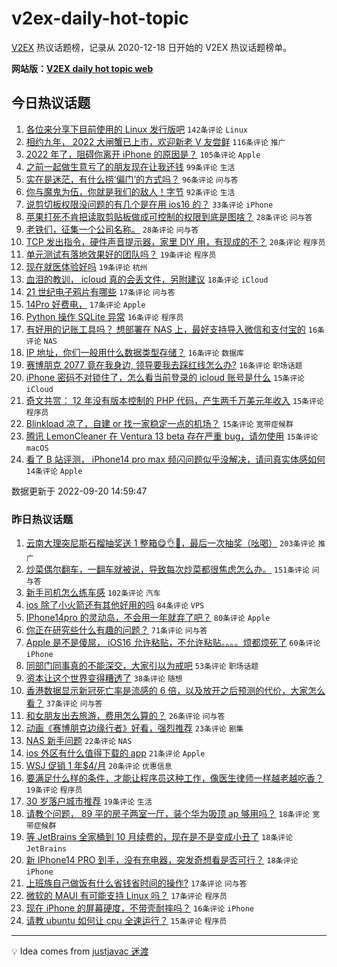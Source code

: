 # v2ex-daily-hot-topic

[V2EX](https://www.v2ex.com/) 热议话题榜，记录从 2020-12-18 日开始的 V2EX 热议话题榜单。

**网站版：[V2EX daily hot topic web](https://boojack.github.io/v2ex-daily-hot-topic-web/)**

## 今日热议话题

<!-- TODAY BEGIN -->

1. [各位来分享下目前使用的 Linux 发行版吧](https://www.v2ex.com/t/881571) `142条评论` `Linux`
1. [相约九年， 2022 大闸蟹已上市，欢迎新老 V 友尝鲜](https://www.v2ex.com/t/881455) `116条评论` `推广`
1. [2022 年了，阻碍你离开 iPhone 的原因是？](https://www.v2ex.com/t/881633) `105条评论` `Apple`
1. [之前一起做生意亏了的朋友现在让我还钱](https://www.v2ex.com/t/881449) `99条评论` `生活`
1. [实在是迷茫，有什么捞‘偏门’的方式吗？](https://www.v2ex.com/t/881576) `96条评论` `问与答`
1. [你与魔鬼为伍，你就是我们的敌人！字节](https://www.v2ex.com/t/881483) `92条评论` `生活`
1. [说剪切板权限没问题的有几个是在用 ios16 的？](https://www.v2ex.com/t/881536) `33条评论` `iPhone`
1. [苹果打死不肯把读取剪贴板做成可控制的权限到底是图啥？](https://www.v2ex.com/t/881510) `28条评论` `问与答`
1. [老铁们，征集一个公司名称。](https://www.v2ex.com/t/881505) `28条评论` `问与答`
1. [TCP 发出指令，硬件声音提示器，家里 DIY 用，有现成的不？](https://www.v2ex.com/t/881661) `20条评论` `程序员`
1. [单元测试有落地效果好的团队吗？](https://www.v2ex.com/t/881655) `19条评论` `程序员`
1. [现在就医体验好吗](https://www.v2ex.com/t/881539) `19条评论` `杭州`
1. [血泪的教训， icloud 真的会丢文件，另附建议](https://www.v2ex.com/t/881635) `18条评论` `iCloud`
1. [21 世纪电子鸦片有哪些](https://www.v2ex.com/t/881636) `17条评论` `问与答`
1. [14Pro 好费电，](https://www.v2ex.com/t/881609) `17条评论` `Apple`
1. [Python 操作 SQLite 异常](https://www.v2ex.com/t/881675) `16条评论` `程序员`
1. [有好用的记账工具吗？ 想部署在 NAS 上，最好支持导入微信和支付宝的](https://www.v2ex.com/t/881615) `16条评论` `NAS`
1. [IP 地址，你们一般用什么数据类型存储？](https://www.v2ex.com/t/881486) `16条评论` `数据库`
1. [赛博朋克 2077 竟在我身边, 领导要我去踩红线怎么办?](https://www.v2ex.com/t/881468) `16条评论` `职场话题`
1. [iPhone 密码不对锁住了，怎么看当前登录的 icloud 账号是什么](https://www.v2ex.com/t/881640) `15条评论` `iCloud`
1. [奇文共赏： 12 年没有版本控制的 PHP 代码，产生两千万美元年收入](https://www.v2ex.com/t/881625) `15条评论` `程序员`
1. [Blinkload 凉了，自建 or 找一家稳定一点的机场？](https://www.v2ex.com/t/881590) `15条评论` `宽带症候群`
1. [腾讯 LemonCleaner 在 Ventura 13 beta 存在严重 bug，请勿使用](https://www.v2ex.com/t/881497) `15条评论` `macOS`
1. [看了 B 站评测， iPhone14 pro max 频闪问题似乎没解决，请问真实体感如何](https://www.v2ex.com/t/881652) `14条评论` `Apple`

数据更新于 2022-09-20 14:59:47

<!-- TODAY END -->

### 昨日热议话题

<!-- YESTERDAY BEGIN -->

1. [云南大理突尼斯石榴抽奖送 1 整箱😋👌🧺，最后一次抽奖（吆喝）](https://www.v2ex.com/t/881149) `203条评论` `推广`
1. [炒菜偶尔翻车，一翻车就被说，导致每次炒菜都很焦虑怎么办。](https://www.v2ex.com/t/881155) `151条评论` `问与答`
1. [新手司机怎么练车感](https://www.v2ex.com/t/881185) `102条评论` `汽车`
1. [ios 除了小火箭还有其他好用的吗](https://www.v2ex.com/t/881159) `84条评论` `VPS`
1. [IPhone14pro 的灵动岛，不会用一年就弃了吧？](https://www.v2ex.com/t/881194) `80条评论` `Apple`
1. [你正在研究些什么有趣的问题？](https://www.v2ex.com/t/881227) `71条评论` `问与答`
1. [Apple 是不是傻屌， iOS16 允许粘贴，不允许粘贴。。。。烦都烦死了](https://www.v2ex.com/t/881363) `60条评论` `iPhone`
1. [同部门同事真的不能深交，大家引以为戒吧](https://www.v2ex.com/t/881210) `53条评论` `职场话题`
1. [资本让这个世界变得糟透了](https://www.v2ex.com/t/881410) `38条评论` `随想`
1. [香港数据显示新冠死亡率是流感的 6 倍，以及放开之后预测的代价，大家怎么看？](https://www.v2ex.com/t/881239) `37条评论` `问与答`
1. [和女朋友出去旅游，费用怎么算的？](https://www.v2ex.com/t/881409) `26条评论` `问与答`
1. [动画《赛博朋克边缘行者》好看，强烈推荐](https://www.v2ex.com/t/881276) `23条评论` `剧集`
1. [NAS 新手问题](https://www.v2ex.com/t/881382) `22条评论` `NAS`
1. [ios 外区有什么值得下载的 app](https://www.v2ex.com/t/881330) `21条评论` `Apple`
1. [WSJ 促销 1 年$4/月](https://www.v2ex.com/t/881387) `20条评论` `优惠信息`
1. [要满足什么样的条件，才能让程序员这种工作，像医生律师一样越老越吃香？](https://www.v2ex.com/t/881426) `19条评论` `程序员`
1. [30 岁落户城市推荐](https://www.v2ex.com/t/881335) `19条评论` `生活`
1. [请教个问题， 89 平的房子两室一厅，装个华为吸顶 ap 够用吗？](https://www.v2ex.com/t/881397) `18条评论` `宽带症候群`
1. [等 JetBrains 全家桶到 10 月续费的，现在是不是变成小丑了](https://www.v2ex.com/t/881309) `18条评论` `JetBrains`
1. [新 IPhone14 PRO 到手，没有充电器，突发奇想看是否可行？](https://www.v2ex.com/t/881180) `18条评论` `iPhone`
1. [上班族自己做饭有什么省钱省时间的操作?](https://www.v2ex.com/t/881352) `17条评论` `问与答`
1. [微软的 MAUI 有可能支持 Linux 吗？](https://www.v2ex.com/t/881283) `17条评论` `程序员`
1. [现在 iPhone 的屏幕硬度，不带壳耐摔吗？](https://www.v2ex.com/t/881336) `16条评论` `iPhone`
1. [请教 ubuntu 如何让 cpu 全速运行？](https://www.v2ex.com/t/881344) `15条评论` `程序员`

<!-- YESTERDAY END -->

---

💡 Idea comes from [justjavac 迷渡](https://github.com/justjavac/)
